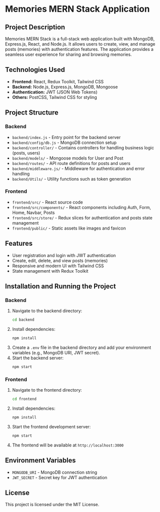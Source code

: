 # Memories MERN Stack Application

## Project Description

Memories MERN Stack is a full-stack web application built with MongoDB, Express.js, React, and Node.js. It allows users to create, view, and manage posts (memories) with authentication features. The application provides a seamless user experience for sharing and browsing memories.

## Technologies Used

- **Frontend:** React, Redux Toolkit, Tailwind CSS
- **Backend:** Node.js, Express.js, MongoDB, Mongoose
- **Authentication:** JWT (JSON Web Tokens)
- **Others:** PostCSS, Tailwind CSS for styling

## Project Structure

### Backend

- `backend/index.js` - Entry point for the backend server
- `backend/config/db.js` - MongoDB connection setup
- `backend/controller/` - Contains controllers for handling business logic (posts, users)
- `backend/models/` - Mongoose models for User and Post
- `backend/routes/` - API route definitions for posts and users
- `backend/middleware.js/` - Middleware for authentication and error handling
- `backend/Utils/` - Utility functions such as token generation

### Frontend

- `frontend/src/` - React source code
- `frontend/src/components/` - React components including Auth, Form, Home, Navbar, Posts
- `frontend/src/store/` - Redux slices for authentication and posts state management
- `frontend/public/` - Static assets like images and favicon

## Features

- User registration and login with JWT authentication
- Create, edit, delete, and view posts (memories)
- Responsive and modern UI with Tailwind CSS
- State management with Redux Toolkit

## Installation and Running the Project

### Backend

1. Navigate to the backend directory:
   ```bash
   cd backend
   ```
2. Install dependencies:
   ```bash
   npm install
   ```
3. Create a `.env` file in the backend directory and add your environment variables (e.g., MongoDB URI, JWT secret).
4. Start the backend server:
   ```bash
   npm start
   ```

### Frontend

1. Navigate to the frontend directory:
   ```bash
   cd frontend
   ```
2. Install dependencies:
   ```bash
   npm install
   ```
3. Start the frontend development server:
   ```bash
   npm start
   ```
4. The frontend will be available at `http://localhost:3000`

## Environment Variables

- `MONGODB_URI` - MongoDB connection string
- `JWT_SECRET` - Secret key for JWT authentication

## License

This project is licensed under the MIT License.
